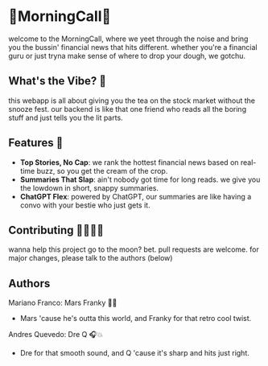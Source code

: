 # 💸MorningCall💸

welcome to the MorningCall, where we yeet through the noise and bring you the bussin' financial news that hits different. whether you're a financial guru or just tryna make sense of where to drop your dough, we gotchu.

## What's the Vibe? 🤔
this webapp is all about giving you the tea on the stock market without the snooze fest. our backend is like that one friend who reads all the boring stuff and just tells you the lit parts.

## Features 🐲
- **Top Stories, No Cap**: we rank the hottest financial news based on real-time buzz, so you get the cream of the crop.
- **Summaries That Slap**: ain't nobody got time for long reads. we give you the lowdown in short, snappy summaries.
- **ChatGPT Flex**: powered by ChatGPT, our summaries are like having a convo with your bestie who just gets it.

## Contributing 👬🏻🙏🏼
wanna help this project go to the moon? bet. pull requests are welcome. for major changes, please talk to the authors (below)

## Authors
Mariano Franco: Mars Franky 🚀🌟
- Mars 'cause he's outta this world, and Franky for that retro cool twist.

Andres Quevedo: Dre Q 🎧💥
- Dre for that smooth sound, and Q 'cause it's sharp and hits just right.

